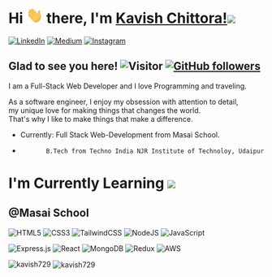 # Hi <img src="https://raw.githubusercontent.com/ABSphreak/ABSphreak/master/gifs/Hi.gif" width="33"> there, I'm <span style="color: #447ED5">[Kavish Chittora!](https://kavishchittora.netlify.app/)</span><img src="https://camo.githubusercontent.com/d3359cb00ab0b5ed8f2e1fe3fceb4fbaf3b614340f8c0db99c17b9f50b351770/68747470733a2f2f656d6f6a69732e736c61636b6d6f6a69732e636f6d2f656d6f6a69732f696d616765732f313533313834393433302f343234362f626c6f622d73756e676c61737365732e6769663f31353331383439343330" width="33">

[![LinkedIn](https://img.shields.io/badge/LinkedIn-0077B5?style=for-the-badge&logo=linkedin&logoColor=white)](https://www.linkedin.com/in/kavish-chittora/)  [![Medium](https://img.shields.io/badge/Medium-12100E?style=for-the-badge&logo=medium&logoColor=white)](https://medium.com/@aadityaneve) [![Instagram](https://img.shields.io/badge/Instagram-E4405F?style=for-the-badge&logo=instagram&logoColor=white)](https://www.instagram.com/chittorakavish__1999/)

## Glad to see you here! ![Visitor](https://visitor-badge.laobi.icu/badge?page_id=kavish729.Clone-Pluralsight) [![GitHub followers](https://img.shields.io/github/followers/kavish729.svg?style=social&label=Follow&maxAge=2592000)](https://github.com/kavish729?tab=followers)

I am a Full-Stack Web Developer and I love Programming and traveling.

As a software engineer, I enjoy my obsession with attention to detail, <br />my unique love for making things that changes the world.
<br />That's why I like to make things that make a difference.

- Currently: Full Stack Web-Development from Masai School.
-            B.Tech from Techno India NJR Institute of Technoloy, Udaipur

# I'm Currently Learning <img src="https://camo.githubusercontent.com/beb64ff21c883e318e4f5db5231c2ba4175705bea1c9249e82a41ab375db4f75/68747470733a2f2f6d65646961322e67697068792e636f6d2f6d656469612f51737347456d706b79454f684243623765312f67697068792e6769663f6369643d656366303565343761306e336769316266716e74716d6f62386739616964316f796a327772336473336d67373030626c267269643d67697068792e676966" width="33"/>

## @Masai School

![HTML5](https://img.shields.io/badge/html5-%23E34F26.svg?style=for-the-badge&logo=html5&logoColor=white) ![CSS3](https://img.shields.io/badge/css3-%231572B6.svg?style=for-the-badge&logo=css3&logoColor=white) ![TailwindCSS](https://img.shields.io/badge/tailwindcss-%2338B2AC.svg?style=for-the-badge&logo=tailwind-css&logoColor=white) ![NodeJS](https://img.shields.io/badge/node.js-6DA55F?style=for-the-badge&logo=node.js&logoColor=white) ![JavaScript](https://img.shields.io/badge/javascript-%23323330.svg?style=for-the-badge&logo=javascript&logoColor=%23F7DF1E)

![Express.js](https://img.shields.io/badge/express.js-%23404d59.svg?style=for-the-badge&logo=express&logoColor=%2361DAFB) ![React](https://img.shields.io/badge/react-%2320232a.svg?style=for-the-badge&logo=react&logoColor=%2361DAFB) ![MongoDB](https://img.shields.io/badge/MongoDB-%234ea94b.svg?style=for-the-badge&logo=mongodb&logoColor=white) ![Redux](https://img.shields.io/badge/redux-%23593d88.svg?style=for-the-badge&logo=redux&logoColor=white) ![AWS](https://img.shields.io/badge/AWS-%23FF9900.svg?style=for-the-badge&logo=amazon-aws&logoColor=white)


<p><img align="left" src="https://github-readme-stats.vercel.app/api/top-langs?username=kavish729&show_icons=true&locale=en&layout=compact" alt="kavish729" /></p>

<p>&nbsp;<img align="center" src="https://github-readme-stats.vercel.app/api?username=kavish729&show_icons=true&locale=en" alt="kavish729" /></p>
